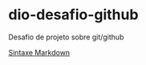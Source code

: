 # dio-desafio-github
Desafio de projeto sobre git/github

[Sintaxe Markdown](https://www.markdownguide.org/basic-syntax/)
